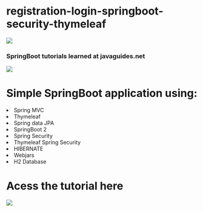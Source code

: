 # registration-login-springboot-security-thymeleaf
<img src="https://4.bp.blogspot.com/-ou-a_Aa1t7A/W6IhNc3Q0gI/AAAAAAAAD6Y/pwh44arKiuM_NBqB1H7Pz4-7QhUxAgZkACLcBGAs/s1600/spring-boot-logo.png"/>
<h3><b>SpringBoot tutorials learned at javaguides.net</b></h3>
<img src="https://1.bp.blogspot.com/-z-L__bD9I9s/XGzQ1Du6KMI/AAAAAAAAFm8/8v54HOix1YUiAP05EXlIiiUDIjo3dCosgCK4BGAYYCw/w800/javaguides-logo.png"/>

# Simple SpringBoot application using:
<li> Spring MVC </li> 
<li> Thymeleaf </li>
<li> Spring data JPA </li>
<li> SpringBoot 2 </li>
<li> Spring Security </li>
<li> Thymeleaf Spring Security </li>
<li> HIBERNATE </li>
<li> Webjars </li>
<li> H2 Database </li>



# Acess the tutorial here
<a href="https://www.javaguides.net/2018/10/user-registration-module-using-springboot-springmvc-springsecurity-hibernate5-thymeleaf-mysql.html" target="blank">
<img src="https://1.bp.blogspot.com/-z-L__bD9I9s/XGzQ1Du6KMI/AAAAAAAAFm8/8v54HOix1YUiAP05EXlIiiUDIjo3dCosgCK4BGAYYCw/w800/javaguides-logo.png"/>
</a>

